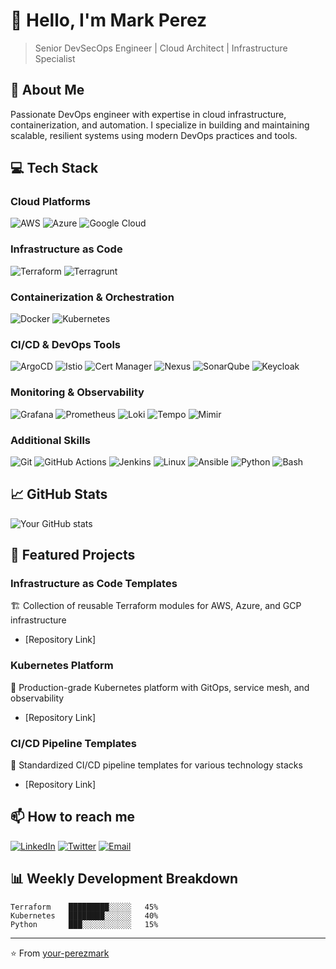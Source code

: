 # 👋 Hello, I'm Mark Perez

> Senior DevSecOps Engineer | Cloud Architect | Infrastructure Specialist

## 🚀 About Me
Passionate DevOps engineer with expertise in cloud infrastructure, containerization, and automation. I specialize in building and maintaining scalable, resilient systems using modern DevOps practices and tools.

## 💻 Tech Stack

### Cloud Platforms
![AWS](https://img.shields.io/badge/AWS-%23FF9900.svg?style=for-the-badge&logo=amazon-aws&logoColor=white)
![Azure](https://img.shields.io/badge/azure-%230072C6.svg?style=for-the-badge&logo=microsoftazure&logoColor=white)
![Google Cloud](https://img.shields.io/badge/GoogleCloud-%234285F4.svg?style=for-the-badge&logo=google-cloud&logoColor=white)

### Infrastructure as Code
![Terraform](https://img.shields.io/badge/terraform-%235835CC.svg?style=for-the-badge&logo=terraform&logoColor=white)
![Terragrunt](https://img.shields.io/badge/Terragrunt-217CAB?style=for-the-badge&logo=terraform&logoColor=white)

### Containerization & Orchestration
![Docker](https://img.shields.io/badge/docker-%230db7ed.svg?style=for-the-badge&logo=docker&logoColor=white)
![Kubernetes](https://img.shields.io/badge/kubernetes-%23326ce5.svg?style=for-the-badge&logo=kubernetes&logoColor=white)

### CI/CD & DevOps Tools
![ArgoCD](https://img.shields.io/badge/argo-EF7B4D.svg?style=for-the-badge&logo=argo&logoColor=white)
![Istio](https://img.shields.io/badge/istio-466BB0.svg?style=for-the-badge&logo=istio&logoColor=white)
![Cert Manager](https://img.shields.io/badge/cert--manager-00A1E0.svg?style=for-the-badge&logo=cert-manager&logoColor=white)
![Nexus](https://img.shields.io/badge/nexus-%2324292e.svg?style=for-the-badge&logo=sonatype&logoColor=white)
![SonarQube](https://img.shields.io/badge/sonarqube-4E9BCD.svg?style=for-the-badge&logo=sonarqube&logoColor=white)
![Keycloak](https://img.shields.io/badge/keycloak-%234481C3.svg?style=for-the-badge&logo=keycloak&logoColor=white)

### Monitoring & Observability
![Grafana](https://img.shields.io/badge/grafana-%23F46800.svg?style=for-the-badge&logo=grafana&logoColor=white)
![Prometheus](https://img.shields.io/badge/prometheus-%23E6522C.svg?style=for-the-badge&logo=prometheus&logoColor=white)
![Loki](https://img.shields.io/badge/loki-F46800.svg?style=for-the-badge&logo=grafana&logoColor=white)
![Tempo](https://img.shields.io/badge/tempo-F46800.svg?style=for-the-badge&logo=grafana&logoColor=white)
![Mimir](https://img.shields.io/badge/mimir-F46800.svg?style=for-the-badge&logo=grafana&logoColor=white)

### Additional Skills
![Git](https://img.shields.io/badge/git-%23F05033.svg?style=for-the-badge&logo=git&logoColor=white)
![GitHub Actions](https://img.shields.io/badge/github%20actions-%232671E5.svg?style=for-the-badge&logo=githubactions&logoColor=white)
![Jenkins](https://img.shields.io/badge/jenkins-%232C5263.svg?style=for-the-badge&logo=jenkins&logoColor=white)
![Linux](https://img.shields.io/badge/linux-%23FCC624.svg?style=for-the-badge&logo=linux&logoColor=black)
![Ansible](https://img.shields.io/badge/ansible-%231A1918.svg?style=for-the-badge&logo=ansible&logoColor=white)
![Python](https://img.shields.io/badge/python-%233776AB.svg?style=for-the-badge&logo=python&logoColor=white)
![Bash](https://img.shields.io/badge/bash-%234EAA25.svg?style=for-the-badge&logo=gnu-bash&logoColor=white)

## 📈 GitHub Stats

![Your GitHub stats](https://github-readme-stats.vercel.app/api?perezmark=YOURperezmark&show_icons=true&theme=radical)

## 🌟 Featured Projects

### Infrastructure as Code Templates
🏗️ Collection of reusable Terraform modules for AWS, Azure, and GCP infrastructure
- [Repository Link]

### Kubernetes Platform
🚢 Production-grade Kubernetes platform with GitOps, service mesh, and observability
- [Repository Link]

### CI/CD Pipeline Templates
🔄 Standardized CI/CD pipeline templates for various technology stacks
- [Repository Link]

## 📫 How to reach me
[![LinkedIn](https://img.shields.io/badge/linkedin-%230077B5.svg?style=for-the-badge&logo=linkedin&logoColor=white)](https://linkedin.com/in/YOURPROFILE)
[![Twitter](https://img.shields.io/badge/Twitter-%231DA1F2.svg?style=for-the-badge&logo=Twitter&logoColor=white)](https://twitter.com/YOURPROFILE)
[![Email](https://img.shields.io/badge/Email-D14836?style=for-the-badge&logo=gmail&logoColor=white)](mailto:your.email@example.com)

## 📊 Weekly Development Breakdown
```text
Terraform    █████████░░░░░   45%
Kubernetes   ████████░░░░░░   40%
Python       ███░░░░░░░░░░░   15%
```

---
⭐️ From [your-perezmark](https://github.com/perezmark)
